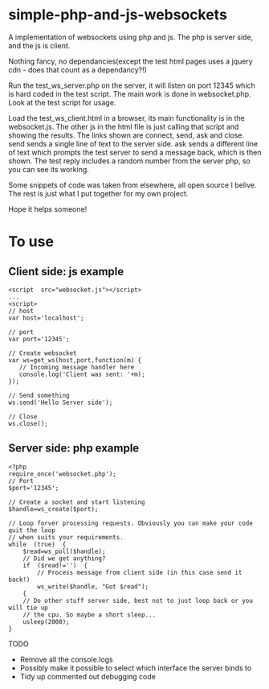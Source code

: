 # simple-php-and-js-websockets
A implementation of websockets using php and js. The php is server side, and the js is client.

Nothing fancy, no dependancies(except the test html pages uses a jquery cdn - does that count as a dependancy?!) 

Run the test_ws_server.php on the server, it will listen on port 12345 which is hard coded in the test script. The main work is 
done in websocket.php. Look at the test script for usage.

Load the test_ws_client.html in a browser, its main functionality is in the websocket.js. The other js in the html file is just
calling that script and showing the results. The links shown are connect, send, ask and close. send sends a single line of text
to the server side. ask sends a different line of text which prompts the test server to send a message back, which is then shown.
The test reply includes a random number from the server php, so you can see its working.

Some snippets of code was taken from elsewhere, all open source I belive. The rest is just what I put together for my own
project. 

Hope it helps someone!

# To use
## Client side: js example

    <script  src="websocket.js"></script>
    ...
    <script>
    // host
    var host='localhost';
    
    // port
    var port='12345';
    
    // Create websocket
    var ws=get_ws(host,port,function(m) {
       // Incoming message handler here
       console.log('Client was sent: '+m);
    });
	
	// Send something
	ws.send('Hello Server side');
	
	// Close
	ws.close();

## Server side: php example

    <?php  
    require_once('websocket.php');  
    // Port
    $port='12345';
    
    // Create a socket and start listening
    $handle=ws_create($port);  
    
    // Loop forver processing requests. Obviously you can make your code quit the loop
    // when suits your requirements.
    while  (true)  {  
	    $read=ws_poll($handle);  
		// Did we get anything?	
	    if  ($read!='')  {  
		    // Process message from client side (in this case send it back!)
		    ws_write($handle, "Got $read");  
		{
		// Do other stuff server side, best not to just loop back or you will tie up
		// the cpu. So maybe a short sleep...  
	    usleep(2000);  
    }


TODO
- Remove all the console.logs
- Possibly make it possible to select which interface the server binds to
- Tidy up commented out debugging code
